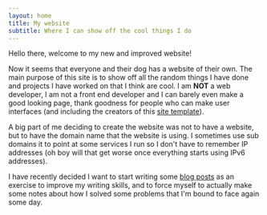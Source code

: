 ```yaml
---
layout: home
title: My website
subtitle: Where I can show off the cool things I do
---
```


Hello there, welcome to my new and improved website!

Now it seems that everyone and their dog has a website of their own.
The main purpose of this site is to show off all the random things I have done and projects I have worked on that I think are cool.
I am **NOT** a web developer, I am not a front end developer and I can barely even make a good looking page, thank goodness for people who can make user interfaces (and including the creators of this [site template](https://beautifuljekyll.com/)).

A big part of me deciding to create the website was not to have a website, but to have the domain name that the website is using. I sometimes use sub domains it to point at some services I run so I don't have to remember IP addresses (oh boy will that get worse once everything starts using IPv6 addresses).


I have recently decided I want to start writing some [blog posts](/blogs) as an exercise to improve my writing skills, and to force myself to actually make some notes about how I solved some problems that I'm bound to face again some day.
